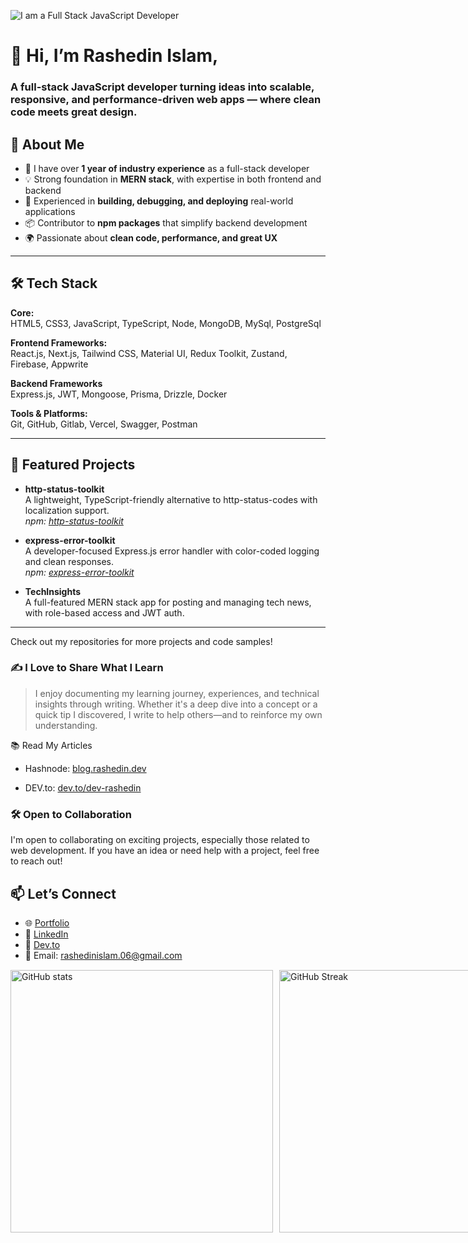 ![I am a Full Stack JavaScript Developer](https://i.imgur.com/a8KjbkV.png)

# 👋 Hi, I’m Rashedin Islam,

### A full-stack JavaScript developer turning ideas into scalable, responsive, and performance-driven web apps — where clean code meets great design.


## 🚀 About Me

- 💼 I have over **1 year of industry experience** as a full-stack developer
- 💡 Strong foundation in **MERN stack**, with expertise in both frontend and backend
- 🔧 Experienced in **building, debugging, and deploying** real-world applications
- 📦 Contributor to **npm packages** that simplify backend development
- 🌍 Passionate about **clean code, performance, and great UX**

---

## 🛠️ Tech Stack

**Core:**  
HTML5, CSS3, JavaScript, TypeScript, Node, MongoDB, MySql, PostgreSql

**Frontend Frameworks:**  
React.js, Next.js, Tailwind CSS, Material UI, Redux Toolkit, Zustand, Firebase, Appwrite

**Backend Frameworks**  
Express.js, JWT, Mongoose, Prisma, Drizzle, Docker

**Tools & Platforms:**  
 Git, GitHub, Gitlab, Vercel, Swagger, Postman

---

## 📌 Featured Projects

- **http-status-toolkit**  
  A lightweight, TypeScript-friendly alternative to http-status-codes with localization support.  
  _npm: [http-status-toolkit](https://www.npmjs.com/package/http-status-toolkit)_

- **express-error-toolkit**  
  A developer-focused Express.js error handler with color-coded logging and clean responses.  
  _npm: [express-error-toolkit](https://www.npmjs.com/package/express-error-toolkit)_

- **TechInsights**  
  A full-featured MERN stack app for posting and managing tech news, with role-based access and JWT auth.

---

Check out my repositories for more projects and code samples!

### ✍️ I Love to Share What I Learn

> I enjoy documenting my learning journey, experiences, and technical insights through writing. Whether it's a deep dive into a concept or a quick tip I discovered, 
I write to help others—and to reinforce my own understanding.

📚 Read My Articles

- Hashnode: [blog.rashedin.dev](https://blog.rashedin.dev/)

- DEV.to: [dev.to/dev-rashedin](https://dev.to/dev-rashedin)

### 🛠️ Open to Collaboration

I'm open to collaborating on exciting projects, especially those related to web development. If you have an idea or need help with a project, feel free to reach out!

## 📫 Let’s Connect

- 🌐 [Portfolio](https://www.rashedin.dev)
- 💼 [LinkedIn](https://www.linkedin.com/in/dev-rashedin)
- 📓 [Dev.to](https://dev.to/dev-rashedin)
- 💌 Email: rashedinislam.06@gmail.com


<div style="display: flex; justify-content: space-between; margin-bottom: 20px; margin-top: 15px;">
    <img src="https://github-readme-stats.vercel.app/api?username=dev-rashedin&show_icons=true&theme=merko&count_private=true" alt="GitHub stats" style="width: 420px;">
    <a href="https://git.io/streak-stats" style="margin-left: 10px;">
        <img src="https://streak-stats.demolab.com?user=dev-rashedin&theme=merko&card_height=207" alt="GitHub Streak" style="width: 420px;">
    </a>
</div>

